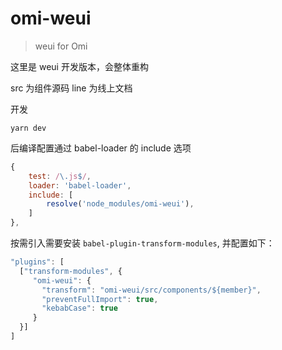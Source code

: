 # omi-weui

> weui for Omi

这里是 weui 开发版本，会整体重构

src 为组件源码 line 为线上文档

开发
```shell
yarn dev
```

后编译配置通过 babel-loader 的 include 选项

```javascript
{
    test: /\.js$/,
    loader: 'babel-loader',
    include: [
		resolve('node_modules/omi-weui'),
	]
},
```

按需引入需要安装 `babel-plugin-transform-modules`, 并配置如下：
```JavaScript
"plugins": [
  ["transform-modules", {
	 "omi-weui": {
	   "transform": "omi-weui/src/components/${member}",
	   "preventFullImport": true,
	   "kebabCase": true
	 }
  }]
]
````
